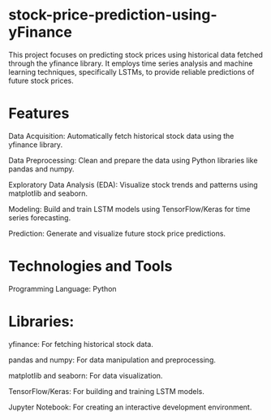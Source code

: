 # stock-price-prediction-using-yFinance

This project focuses on predicting stock prices using historical data fetched through the yfinance library. It employs time series analysis and machine learning techniques, specifically LSTMs, to provide reliable predictions of future stock prices.

# Features

Data Acquisition: Automatically fetch historical stock data using the yfinance library.

Data Preprocessing: Clean and prepare the data using Python libraries like pandas and numpy.

Exploratory Data Analysis (EDA): Visualize stock trends and patterns using matplotlib and seaborn.

Modeling: Build and train LSTM models using TensorFlow/Keras for time series forecasting.

Prediction: Generate and visualize future stock price predictions.

# Technologies and Tools

Programming Language: Python

# Libraries:

yfinance: For fetching historical stock data.

pandas and numpy: For data manipulation and preprocessing.

matplotlib and seaborn: For data visualization.

TensorFlow/Keras: For building and training LSTM models.

Jupyter Notebook: For creating an interactive development environment.

